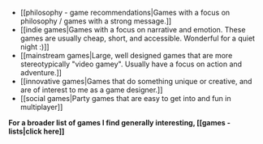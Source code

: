  - [[philosophy - game recommendations|Games with a focus on philosophy / games with a strong message.]]
 - [[indie games|Games with a focus on narrative and emotion. These games are usually cheap, short, and accessible. Wonderful for a quiet night :)]]
 - [[mainstream games|Large, well designed games that are more stereotypically "video gamey". Usually have a focus on action and adventure.]]
 - [[innovative games|Games that do something unique or creative, and are of interest to me as a game designer.]]
 - [[social games|Party games that are easy to get into and fun in multiplayer]]

**For a broader list of games I find generally interesting, [[games - lists|click here]]**
